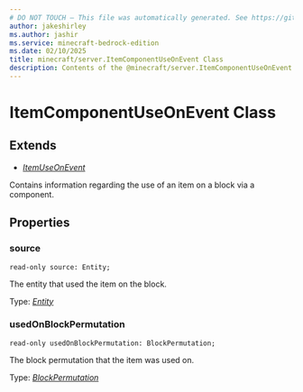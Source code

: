 ```yaml
---
# DO NOT TOUCH — This file was automatically generated. See https://github.com/mojang/minecraftapidocsgenerator to modify descriptions, examples, etc.
author: jakeshirley
ms.author: jashir
ms.service: minecraft-bedrock-edition
ms.date: 02/10/2025
title: minecraft/server.ItemComponentUseOnEvent Class
description: Contents of the @minecraft/server.ItemComponentUseOnEvent class.
---
```

# ItemComponentUseOnEvent Class

## Extends
- [*ItemUseOnEvent*](ItemUseOnEvent.md)

Contains information regarding the use of an item on a block via a component.

## Properties

### **source**
`read-only source: Entity;`

The entity that used the item on the block.

Type: [*Entity*](Entity.md)

### **usedOnBlockPermutation**
`read-only usedOnBlockPermutation: BlockPermutation;`

The block permutation that the item was used on.

Type: [*BlockPermutation*](BlockPermutation.md)
